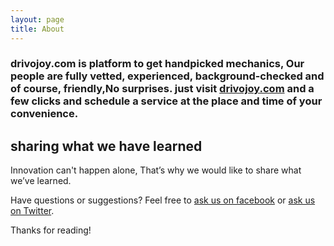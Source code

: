```yaml
---
layout: page
title: About
---
```


<h3 class="message">
  drivojoy.com is platform to get handpicked mechanics, Our people are fully vetted, experienced, background-checked and of course, friendly,No surprises.  
just visit <a href="http://drivojoy.com">drivojoy.com</a> and a few clicks and schedule a service at the place and time of your convenience. 
</h3>



## sharing what we have learned

Innovation can't happen alone, That’s why we would like to share what we’ve learned.

Have questions or suggestions? Feel free to [ask us on facebook](https://www.facebook.com/DrivoJoy) or [ask us on Twitter](https://twitter.com/drivojoy).

Thanks for reading!

